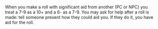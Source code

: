 When you make a roll with significant aid from another (PC or NPC) you treat a 7-9 as a 10+ and a 6- as a 7-9. You may ask for help after a roll is made: tell someone present how they could aid you. If they do it, you have aid for the roll.